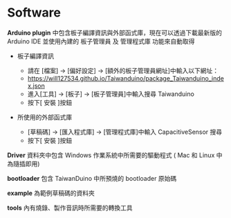 # Software
**Arduino plugin** 中包含板子編譯資訊與外部函式庫，現在可以透過下載最新版的 Arduino IDE 並使用內建的 板子管理員 及 管理程式庫 功能來自動取得  
 - 板子編譯資訊  
	 - 請在 [檔案] → [偏好設定] → [額外的板子管理員網址]中輸入以下網址：  
	 - https://will127534.github.io/Taiwanduino/package_Taiwanduino_index.json   
	 - 進入[工具] → [板子] → [板子管理員]中輸入搜尋 Taiwanduino  
	 - 按下[ 安裝 ]按鈕  

 - 所使用的外部函式庫  
	 - [草稿碼] → [匯入程式庫] → [管理程式庫]中輸入 CapacitiveSensor 搜尋  
	 - 按下[ 安裝 ]按鈕  

**Driver** 資料夾中包含 Windows 作業系統中所需要的驅動程式 ( Mac 和 Linux 中為隨插即用)  

**bootloader** 包含 TaiwanDuino 中所預燒的 bootloader 原始碼  

**example** 為範例草稿碼的資料夾  

**tools** 內有燒錄、製作音訊時所需要的轉換工具  